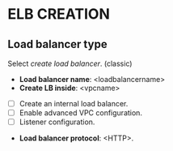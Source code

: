 # ELB CREATION
## Load balancer type

Select *create load balancer*. (classic)

- **Load balancer name**: \<loadbalancername\>
- **Create LB inside**: \<vpcname\>
- [ ] Create an internal load balancer.
- [ ] Enable advanced VPC configuration.
- [ ] Listener configuration.
- **Load balancer protocol**: \<HTTP\>.